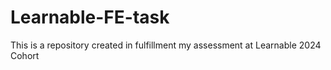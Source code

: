 # Learnable-FE-task
This is a repository created in fulfillment my assessment at Learnable 2024 Cohort

